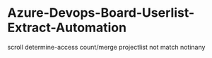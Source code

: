 # Azure-Devops-Board-Userlist-Extract-Automation
 
scroll
determine-access
count/merge
projectlist
not match
notinany
